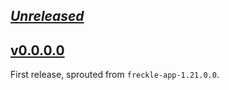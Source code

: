 ## [_Unreleased_](https://github.com/freckle/freckle-app/compare/freckle-ecs-v0.0.0.0...main)

## [v0.0.0.0](https://github.com/freckle/freckle-app/tree/freckle-ecs-v0.0.0.0/freckle-ecs)

First release, sprouted from `freckle-app-1.21.0.0`.
